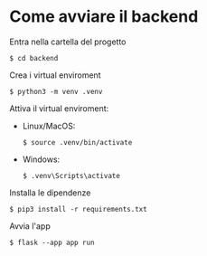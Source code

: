 # Come avviare il backend
Entra nella cartella del progetto
```
$ cd backend
```
Crea i virtual enviroment
```
$ python3 -m venv .venv
```
Attiva il virtual enviroment:
- Linux/MacOS:
    ```
    $ source .venv/bin/activate
    ```
- Windows:
    ```
    $ .venv\Scripts\activate
    ```
Installa le dipendenze
```
$ pip3 install -r requirements.txt
```
Avvia l'app
```
$ flask --app app run
```